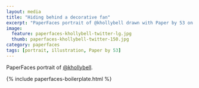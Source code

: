 ```yaml
---
layout: media
title: "Hiding behind a decorative fan"
excerpt: "PaperFaces portrait of @khollybell drawn with Paper by 53 on an iPad."
image: 
  feature: paperfaces-khollybell-twitter-lg.jpg
  thumb: paperfaces-khollybell-twitter-150.jpg
category: paperfaces
tags: [portrait, illustration, Paper by 53]
---
```


PaperFaces portrait of [@khollybell](http://twitter.com/khollybell).

{% include paperfaces-boilerplate.html %}